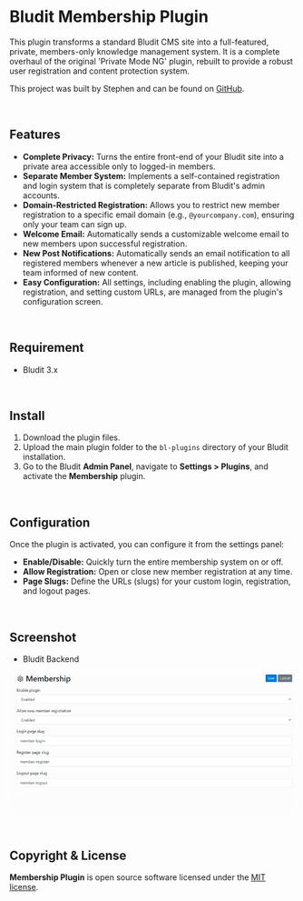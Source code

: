 # Bludit Membership Plugin

This plugin transforms a standard Bludit CMS site into a full-featured, private, members-only knowledge management system. It is a complete overhaul of the original 'Private Mode NG' plugin, rebuilt to provide a robust user registration and content protection system.

This project was built by Stephen and can be found on [GitHub](https://github.com/Oloh/bludit-membership-plugin).

<br/>

## Features

- **Complete Privacy:** Turns the entire front-end of your Bludit site into a private area accessible only to logged-in members.
- **Separate Member System:** Implements a self-contained registration and login system that is completely separate from Bludit's admin accounts.
- **Domain-Restricted Registration:** Allows you to restrict new member registration to a specific email domain (e.g., `@yourcompany.com`), ensuring only your team can sign up.
- **Welcome Email:** Automatically sends a customizable welcome email to new members upon successful registration.
- **New Post Notifications:** Automatically sends an email notification to all registered members whenever a new article is published, keeping your team informed of new content.
- **Easy Configuration:** All settings, including enabling the plugin, allowing registration, and setting custom URLs, are managed from the plugin's configuration screen.

<br/> 

## Requirement

- Bludit 3.x

<br/>

## Install

1.  Download the plugin files.
2.  Upload the main plugin folder to the `bl-plugins` directory of your Bludit installation.
3.  Go to the Bludit **Admin Panel**, navigate to **Settings > Plugins**, and activate the **Membership** plugin.

<br/>

## Configuration

Once the plugin is activated, you can configure it from the settings panel:

- **Enable/Disable:** Quickly turn the entire membership system on or off.
- **Allow Registration:** Open or close new member registration at any time.
- **Page Slugs:** Define the URLs (slugs) for your custom login, registration, and logout pages.

<br/>

## Screenshot

- Bludit Backend

![Membership](screenshot.png)

<br/>

## Copyright & License

**Membership Plugin** is open source software licensed under the [MIT license](https://opensource.org/licenses/MIT).

<br/>
